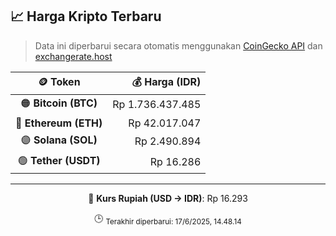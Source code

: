 

<!-- HARGA_KRIPTO -->
## 📈 Harga Kripto Terbaru

> Data ini diperbarui secara otomatis menggunakan [CoinGecko API](https://www.coingecko.com/) dan [exchangerate.host](https://exchangerate.host/)

<div align="center">

| 🪙 Token | 💰 Harga (IDR) |
|:------:|---------------:|
| 🟠 **Bitcoin (BTC)**   | Rp 1.736.437.485 |
| 🔵 **Ethereum (ETH)**  | Rp 42.017.047 |
| 🟣 **Solana (SOL)**    | Rp 2.490.894 |
| 🟢 **Tether (USDT)**   | Rp 16.286 |

---

💱 **Kurs Rupiah (USD → IDR)**: Rp 16.293

🕒 <sub>Terakhir diperbarui: 17/6/2025, 14.48.14</sub>

</div>
<!-- /HARGA_KRIPTO -->